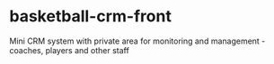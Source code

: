 # basketball-crm-front
Mini CRM system with private area for monitoring and management - coaches, players  and other staff   
